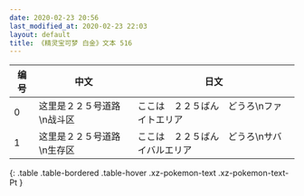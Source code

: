 ```yaml
---
date: 2020-02-23 20:56
last_modified_at: 2020-02-23 22:03
layout: default
title: 《精灵宝可梦 白金》文本 516
---
```

| 编号 | 中文 | 日文 |
| ---- | ---- | ---- |
| 0 | 这里是２２５号道路\n战斗区 | ここは　２２５ばん　どうろ\nファイトエリア |
| 1 | 这里是２２５号道路\n生存区 | ここは　２２５ばん　どうろ\nサバイバルエリア |
{: .table .table-bordered .table-hover .xz-pokemon-text .xz-pokemon-text-Pt }